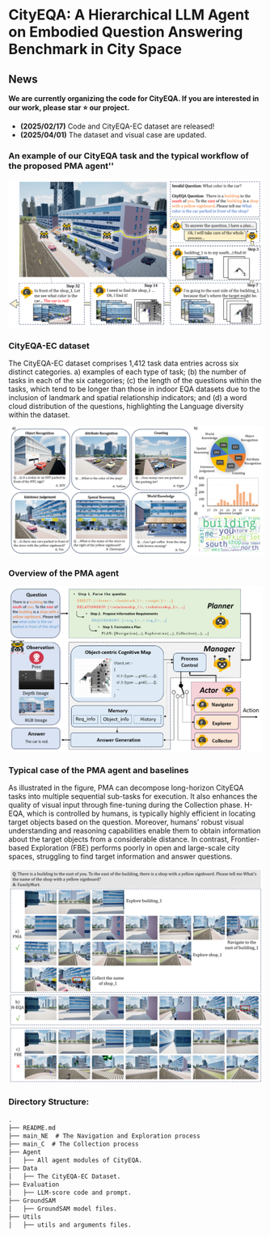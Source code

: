 
# CityEQA: A Hierarchical LLM Agent on Embodied Question Answering Benchmark in City Space


## News

**We are currently organizing the code for CityEQA. If you are interested in our work, please star ⭐ our project.**

- **(2025/02/17)** Code and CityEQA-EC dataset are released!
- **(2025/04/01)** The dataset and visual case are updated.


### An example of our CityEQA task and the typical workflow of the proposed PMA agent''
<p align="center">
  <img src="Image/example.png">
</p>


### CityEQA-EC dataset

The CityEQA-EC dataset comprises 1,412 task data entries across six distinct categories. a) examples of each type of task; (b) the number of tasks in each of the six categories; (c) the length of the questions within the tasks, which tend to be longer than those in indoor EQA datasets due to the inclusion of landmark and spatial relationship indicators; and (d) a word cloud distribution of the questions, highlighting the Language diversity within the dataset.

<p align="center">
  <img src="Image/dataset.png">
</p>

### Overview of the PMA agent
<p align="center">
  <img src="Image/framework.png">
</p>

### Typical case of the PMA agent and baselines

As illustrated in the figure, PMA can decompose long-horizon CityEQA tasks into multiple sequential sub-tasks for execution. It also enhances the quality of visual input through fine-tuning during the Collection phase. H-EQA, which is controlled by humans, is typically highly efficient in locating target objects based on the question. Moreover, humans' robust visual understanding and reasoning capabilities enable them to obtain information about the target objects from a considerable distance. In contrast, Frontier-based Exploration (FBE) performs poorly in open and large-scale city spaces, struggling to find target information and answer questions.
<p align="center">
  <img src="Image/case.png">
</p>



### Directory Structure:

```
.
├── README.md
├── main_NE  # The Navigation and Exploration process
├── main_C  # The Collection process
├── Agent
│   ├── All agent modules of CityEQA.
├── Data
│   ├── The CityEQA-EC Dataset.
├── Evaluation
│   ├── LLM-score code and prompt.
├── GroundSAM
│   ├── GroundSAM model files.
├── Utils
│   ├── utils and arguments files.


```


